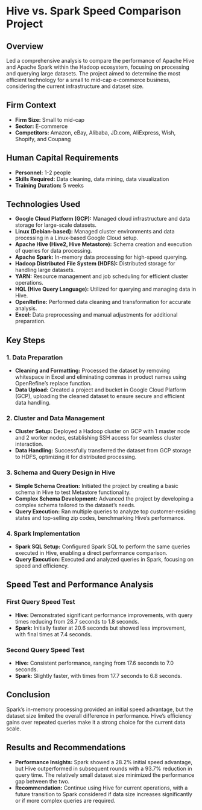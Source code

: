 # Hive vs. Spark Speed Comparison Project

## Overview
Led a comprehensive analysis to compare the performance of Apache Hive and Apache Spark within the Hadoop ecosystem, focusing on processing and querying large datasets. The project aimed to determine the most efficient technology for a small to mid-cap e-commerce business, considering the current infrastructure and dataset size.

## Firm Context
- **Firm Size:** Small to mid-cap
- **Sector:** E-commerce
- **Competitors:** Amazon, eBay, Alibaba, JD.com, AliExpress, Wish, Shopify, and Coupang

## Human Capital Requirements
- **Personnel:** 1-2 people
- **Skills Required:** Data cleaning, data mining, data visualization
- **Training Duration:** 5 weeks

## Technologies Used

- **Google Cloud Platform (GCP):** Managed cloud infrastructure and data storage for large-scale datasets.
- **Linux (Debian-based):** Managed cluster environments and data processing in a Linux-based Google Cloud setup.
- **Apache Hive (Hive2, Hive Metastore):** Schema creation and execution of queries for data processing.
- **Apache Spark:** In-memory data processing for high-speed querying.
- **Hadoop Distributed File System (HDFS):** Distributed storage for handling large datasets.
- **YARN:** Resource management and job scheduling for efficient cluster operations.
- **HQL (Hive Query Language):** Utilized for querying and managing data in Hive.
- **OpenRefine:** Performed data cleaning and transformation for accurate analysis.
- **Excel:** Data preprocessing and manual adjustments for additional preparation.


## Key Steps

### 1. Data Preparation
- **Cleaning and Formatting:** Processed the dataset by removing whitespace in Excel and eliminating commas in product names using OpenRefine’s replace function.
- **Data Upload:** Created a project and bucket in Google Cloud Platform (GCP), uploading the cleaned dataset to ensure secure and efficient data handling.

### 2. Cluster and Data Management
- **Cluster Setup:** Deployed a Hadoop cluster on GCP with 1 master node and 2 worker nodes, establishing SSH access for seamless cluster interaction.
- **Data Handling:** Successfully transferred the dataset from GCP storage to HDFS, optimizing it for distributed processing.

### 3. Schema and Query Design in Hive
- **Simple Schema Creation:** Initiated the project by creating a basic schema in Hive to test Metastore functionality.
- **Complex Schema Development:** Advanced the project by developing a complex schema tailored to the dataset’s needs.
- **Query Execution:** Ran multiple queries to analyze top customer-residing states and top-selling zip codes, benchmarking Hive’s performance.

### 4. Spark Implementation
- **Spark SQL Setup:** Configured Spark SQL to perform the same queries executed in Hive, enabling a direct performance comparison.
- **Query Execution:** Executed and analyzed queries in Spark, focusing on speed and efficiency.

## Speed Test and Performance Analysis

### First Query Speed Test
- **Hive:** Demonstrated significant performance improvements, with query times reducing from 28.7 seconds to 1.8 seconds.
- **Spark:** Initially faster at 20.6 seconds but showed less improvement, with final times at 7.4 seconds.

### Second Query Speed Test
- **Hive:** Consistent performance, ranging from 17.6 seconds to 7.0 seconds.
- **Spark:** Slightly faster, with times from 17.7 seconds to 6.8 seconds.

## Conclusion
Spark’s in-memory processing provided an initial speed advantage, but the dataset size limited the overall difference in performance. Hive’s efficiency gains over repeated queries make it a strong choice for the current data scale.

## Results and Recommendations
- **Performance Insights:** Spark showed a 28.2% initial speed advantage, but Hive outperformed in subsequent rounds with a 93.7% reduction in query time. The relatively small dataset size minimized the performance gap between the two.
- **Recommendation:** Continue using Hive for current operations, with a future transition to Spark considered if data size increases significantly or if more complex queries are required.
